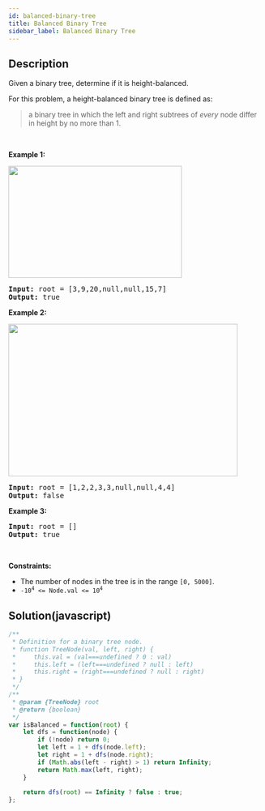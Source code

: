 ```yaml
---
id: balanced-binary-tree
title: Balanced Binary Tree
sidebar_label: Balanced Binary Tree
---
```

## Description
<div class="description">
<p>Given a binary tree, determine if it is height-balanced.</p>

<p>For this problem, a height-balanced binary tree is defined as:</p>

<blockquote>
<p>a binary tree in which the left and right subtrees of <em>every</em> node differ in height by no more than 1.</p>
</blockquote>

<p>&nbsp;</p>
<p><strong>Example 1:</strong></p>
<img alt="" src="https://assets.leetcode.com/uploads/2020/10/06/balance_1.jpg" style="width: 342px; height: 221px;" />
<pre>
<strong>Input:</strong> root = [3,9,20,null,null,15,7]
<strong>Output:</strong> true
</pre>

<p><strong>Example 2:</strong></p>
<img alt="" src="https://assets.leetcode.com/uploads/2020/10/06/balance_2.jpg" style="width: 452px; height: 301px;" />
<pre>
<strong>Input:</strong> root = [1,2,2,3,3,null,null,4,4]
<strong>Output:</strong> false
</pre>

<p><strong>Example 3:</strong></p>

<pre>
<strong>Input:</strong> root = []
<strong>Output:</strong> true
</pre>

<p>&nbsp;</p>
<p><strong>Constraints:</strong></p>

<ul>
	<li>The number of nodes in the tree is in the range <code>[0, 5000]</code>.</li>
	<li><code>-10<sup>4</sup> &lt;= Node.val &lt;= 10<sup>4</sup></code></li>
</ul>

</div>

## Solution(javascript)
```javascript
/**
 * Definition for a binary tree node.
 * function TreeNode(val, left, right) {
 *     this.val = (val===undefined ? 0 : val)
 *     this.left = (left===undefined ? null : left)
 *     this.right = (right===undefined ? null : right)
 * }
 */
/**
 * @param {TreeNode} root
 * @return {boolean}
 */
var isBalanced = function(root) {
    let dfs = function(node) {
        if (!node) return 0;
        let left = 1 + dfs(node.left);
        let right = 1 + dfs(node.right);
        if (Math.abs(left - right) > 1) return Infinity;
        return Math.max(left, right);
    }
    
    return dfs(root) == Infinity ? false : true;
};
```